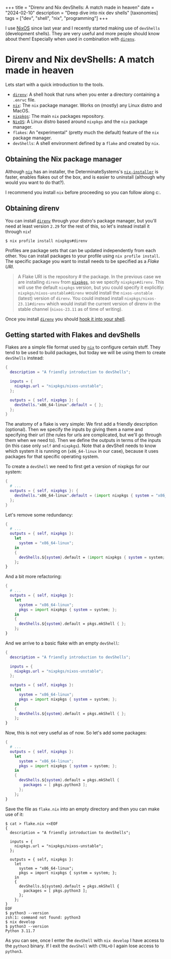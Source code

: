 +++
title = "Direnv and Nix devShells: A match made in heaven"
date = "2024-02-10"
description = "Deep dive into nix dev shells"
[taxonomies]
tags = ["dev", "shell", "nix", "programming"]
+++

I use [NixOS][1] since last year and I recently started making use of
`devShells` (development shells). They are very useful and more people should
know about them! Especially when used in combination with [`direnv`][2].

<!-- more -->

# Direnv and Nix devShells: A match made in heaven

Lets start with a quick introduction to the tools.

- [`direnv`][2]: A shell hook that runs when you enter a directory containing a
  `.enrvc` file.
- [`nix`][1]: The `nix` package manager. Works on (mostly) any Linux distro and
  MacOS.
- [`nixpkgs`][3]: The main `nix` packages repository.
- [`NixOS`][1]: A Linux distro based around `nixpkgs` and the `nix` package
  manager.
- `flakes`: An "experimental" (pretty much the default) feature of the `nix`
  package manager.
- `devShells`: A shell environment defined by a `flake` and created by `nix`.

## Obtaining the Nix package manager

Although [`nix`][1] has an installer, the DeterminateSystems's
[`nix-installer`][4] is faster, enables flakes out of the box, and is easier to
uninstall (although why would you want to do that?).

I recommend you install `nix` before proceeding so you can follow along c:.

## Obtaining direnv

You can install [`direnv`][2] through your distro's package manager, but you'll
need at least version `2.29` for the rest of this, so let's instead install it
through `nix`!

```console
$ nix profile install nixpkgs#direnv
```

Profiles are package sets that can be updated independently from each other. You
can install packages to your profile using `nix profile install`. The specific
package you want to install needs to be specified as a *Flake URI*.

> A Flake URI is the repository # the package. In the previous case we are
> installing `direnv` from [`nixpkgs`][3], so we specify `nixpkgs#direnv`. This
> will use the default `nixpkgs` version, but you could specify it explicitly:
> `nixpkgs/nixos-unstable#direnv` would install the `nixos-unstable` (latest)
> version of `direnv`. You could instead install `nixpkgs/nixos-23.11#direnv`
> which would install the current version of direnv in the stable channel
> (`nixos-23.11` as of time of writing).

Once you install [`direnv`][2] you should [hook it into your shell][5].

## Getting started with Flakes and devShells

Flakes are a simple file format used by [`nix`][1] to configure certain stuff.
They tend to be used to build packages, but today we will be using them to
create `devShells` instead:

```nix
{
  description = "A friendly introduction to devShells";

  inputs = {
    nixpkgs.url = "nixpkgs/nixos-unstable";
  };

  outputs = { self, nixpkgs }: {
    devShells."x86_64-linux".default = { };
  };
}
```

The anatomy of a flake is very simple: We first add a friendly description
(optional). Then we specify the inputs by giving them a name and specifying
their url (the rules for urls are complicated, but we'll go through them when we
need to). Then we define the outputs in terms of the inputs (in this case only
`self` and `nixpkgs`). Note that a devShell needs to know which system it is
running on (`x86_64-linux` in our case), because it uses packages for that
specific operating system.

To create a `devShell` we need to first get a version of nixpkgs for our system:

```nix
{
  # ...
  outputs = { self, nixpkgs }: {
    devShells."x86_64-linux".default = (import nixpkgs { system = "x86_64-linux"; }).mkShell { };
  };
}
```

Let's remove some redundancy:

```nix
{
  # ...
  outputs = { self, nixpkgs }:
    let
      system = "x86_64-linux";
    in
    {
      devShells.${system}.default = (import nixpkgs { system = system; }).mkShell { };
    };
}
```

And a bit more refactoring:

```nix
{
  # ...
  outputs = { self, nixpkgs }:
    let
      system = "x86_64-linux";
      pkgs = import nixpkgs { system = system; };
    in
    {
      devShells.${system}.default = pkgs.mkShell { };
    };
}
```

And we arrive to a basic flake with an empty `devShell`:

```nix
{
  description = "A friendly introduction to devShells";

  inputs = {
    nixpkgs.url = "nixpkgs/nixos-unstable";
  };

  outputs = { self, nixpkgs }:
    let
      system = "x86_64-linux";
      pkgs = import nixpkgs { system = system; };
    in
    {
      devShells.${system}.default = pkgs.mkShell { };
    };
}
```

Now, this is not very useful as of now. So let's add some packages:

```nix
{
  # ...
  outputs = { self, nixpkgs }:
    let
      system = "x86_64-linux";
      pkgs = import nixpkgs { system = system; };
    in
    {
      devShells.${system}.default = pkgs.mkShell {
        packages = [ pkgs.python3 ];
      };
    };
}
```

Save the file as `flake.nix` into an empty directory and then you can make use
of it:

```console
$ cat > flake.nix <<EOF
{
  description = "A friendly introduction to devShells";

  inputs = {
    nixpkgs.url = "nixpkgs/nixos-unstable";
  };

  outputs = { self, nixpkgs }:
    let
      system = "x86_64-linux";
      pkgs = import nixpkgs { system = system; };
    in
    {
      devShells.${system}.default = pkgs.mkShell {
        packages = [ pkgs.python3 ];
      };
    };
}
EOF
$ python3 --version
zsh:1: command not found: python3
$ nix develop
$ python3 --version
Python 3.11.7
```

As you can see, once I enter the `devShell` with `nix develop` I have access to
the `python3` binary. If I exit the `devShell` with `CTRL+D` I again lose access
to `python3`.

[1]: <https://nixos.org> "NixOS"
[2]: <https://github.com/direnv/direnv> "direnv GitHub"
[3]: <https://github.com/NixOS/nixpkgs> "nixpkgs GitHub"
[4]: <https://github.com/DeterminateSystems/nix-installer> "DeterminateSystems nix-installer"
[5]: <https://github.com/direnv/direnv/blob/master/docs/hook.md> "Hook direnv into your shell"
